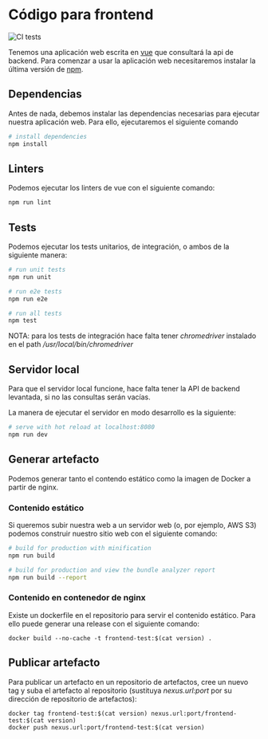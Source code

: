 # Código para frontend
![CI tests](https://github.com/kevinccbsg/KC-CICD-module-frontend/workflows/CI%20tests/badge.svg?branch=master)

Tenemos una aplicación web escrita en [vue](https://vuejs.org/v2/guide/) que consultará la api de backend. Para comenzar a usar la aplicación web necesitaremos instalar la última versión de [npm](https://www.npmjs.com/).

## Dependencias

Antes de nada, debemos instalar las dependencias necesarias para ejecutar nuestra aplicación web. Para ello, ejecutaremos el siguiente comando

``` bash
# install dependencies
npm install
```

## Linters

Podemos ejecutar los linters de vue con el siguiente comando:

``` bash
npm run lint
```

## Tests

Podemos ejecutar los tests unitarios, de integración, o ambos de la siguiente manera:

``` bash
# run unit tests
npm run unit

# run e2e tests
npm run e2e

# run all tests
npm test
```

NOTA: para los tests de integración hace falta tener _chromedriver_ instalado en el path _/usr/local/bin/chromedriver_

## Servidor local

Para que el servidor local funcione, hace falta tener la API de backend levantada, si no las consultas serán vacías.

La manera de ejecutar el servidor en modo desarrollo es la siguiente:

``` bash
# serve with hot reload at localhost:8080
npm run dev
```

## Generar artefacto

Podemos generar tanto el contendo estático como la imagen de Docker a partir de nginx.

### Contenido estático

Si queremos subir nuestra web a un servidor web (o, por ejemplo, AWS S3) podemos construir nuestro sitio web con el siguiente comando:

``` bash
# build for production with minification
npm run build

# build for production and view the bundle analyzer report
npm run build --report
```

### Contenido en contenedor de nginx

Existe un dockerfile en el repositorio para servir el contenido estático. Para ello puede generar una release con el siguiente comando:

`docker build --no-cache -t frontend-test:$(cat version) .`

## Publicar artefacto

Para publicar un artefacto en un repositorio de artefactos, cree un nuevo tag y suba el artefacto al repositorio (sustituya _nexus.url:port_ por su dirección de repositorio de artefactos):

```
docker tag frontend-test:$(cat version) nexus.url:port/frontend-test:$(cat version)
docker push nexus.url:port/frontend-test:$(cat version)
```
